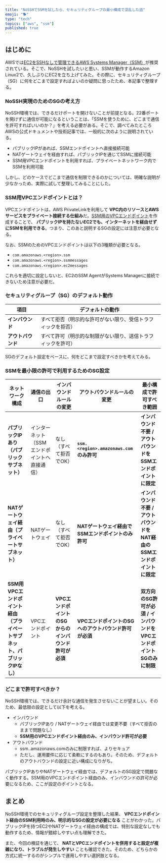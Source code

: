 ```yaml
---
title: "NoSSHでSSMを試したら、セキュリティグループの最小構成で混乱した話"
emoji: "🐕"
type: "tech"
topics: ["aws", "ssm"]
published: true
---
```


## はじめに
AWSでは[EC2をSSHなしで管理できるAWS Systems Manager（SSM）](https://docs.aws.amazon.com/ja_jp/prescriptive-guidance/latest/patterns/connect-to-an-amazon-ec2-instance-by-using-session-manager.html)が推奨されている。そこで、NoSSHを試したいと思い、SSMが動作するAmazon Linux2で、久しぶりにEC2を立ち上げてみた。その際に、セキュリティグループ（SG）に何をどこまで設定すればよいのか疑問に思ったため、本記事で整理する。

### NoSSH実現のためのSGの考え方
NoSSH環境では、できるだけポートを開けないことが前提となる。22番ポートを開けずに通信が可能になるということは、「SSMを使うために、どこまで通信を許可すればいいのか？」を考える必要がある。そこで、調べてみたところAWSの公式ドキュメントや技術記事では、一般的に次のように説明されている。

- パブリックIPがあれば、SSMエンドポイントへ直接接続可能
- NATゲートウェイを経由すれば、パブリックIPを通じてSSMに接続可能
- SSM用VPCエンドポイントを利用すれば、プライベートネットワーク内でSSMを利用可能

しかし、どのケースでどこまで通信を制限できるのかについては、明確な説明が少なかっため、実際に試して整理してみることにした。

### SSM用VPCエンドポイントとは？
VPCエンドポイントは、AWS PrivateLinkを利用して **VPC内のリソースとAWSサービスをプライベート接続する仕組み**だ。[SSM用のVPCエンドポイント](https://docs.aws.amazon.com/ja_jp/systems-manager/latest/userguide/setup-create-vpc.html)を作成することで、 **パブリックIPを持たないEC2でも、インターネットを経由せずにSSMを利用できる**。つまり、このあと説明するSGの設定には注意が必要となる。

なお、SSMのためのVPCエンドポイントは以下の3種類が必要となる。
- `com.amazonaws.<region>.ssm`
- `com.amazonaws.<region>.ssmmessages`
- `com.amazonaws.<region>.ec2messages`

これらを適切に設定しないと、EC2のSSM AgentがSystems Managerに接続できないため注意が必要だ。

### セキュリティグループ（SG）のデフォルト動作
| **項目** | **デフォルトの動作** |
|------|------|
| **インバウンド** | すべて拒否（明示的な許可がない限り、受信トラフィックを拒否） |
| **アウトバウンド** | すべて許可（明示的な制限がない限り、送信トラフィックを許可） |

SGのデフォルト設定をベースに、何をどこまで設定すべきかを考えてみる。

### SSMを最小限の許可で利用するためのSG設定
| **ネットワーク構成** | **通信の出口** | **インバウンドルールの変更** | **アウトバウンドルールの変更** | **最小構成で許可すべき範囲** |
|------|------|------|------|------|
| **パブリックIPあり（パブリックサブネット）** | インターネット（SSMエンドポイントへ直接通信） | なし（すべて拒否でOK） | **`ssm.<region>.amazonaws.com` のみ許可** | **インバウンド不要 / アウトバウンドをSSMエンドポイントに限定** |
| **NATゲートウェイ経由（プライベートサブネット）** | NATゲートウェイ | なし（すべて拒否でOK） | **NATゲートウェイ経由でSSMエンドポイントのみ許可** | **インバウンド不要 / アウトバウンドをNAT経由のSSMエンドポイントに限定** |
| **SSM用VPCエンドポイント経由（プライベートサブネット、パブリックIPなし）** | VPCエンドポイント | **VPCエンドポイントのSGからのインバウンド許可が必須** | **VPCエンドポイントのSGへのアウトバウンド許可が必須** | **双方向のSG許可が必須 / インバウンドをVPCエンドポイントSGのみに制限** |

### どこまで許可すべきか？
NoSSH環境では、できるだけ余計な通信を発生させないことが望ましい。そのため、最低限の設定として以下を考える。

- インバウンド
  - パブリックIPあり / NATゲートウェイ経由では変更不要（すべて拒否のままで問題なし）
  - **SSM用のVPCエンドポイント経由のみ、インバウンド許可が必要**
- アウトバウンド
  - ssm.<region>.amazonaws.comのみに制限すれば、よりセキュア
  - ただし、運用要件に応じて柔軟にするのもあり。そのため、デフォルトのアウトバウンドの設定に近い構成になりがち。

パブリックIPありやNATゲートウェイ経由では、デフォルトのSG設定で問題なく動作する。SSM用のVPCエンドポイント経由のみ、インバウンドの許可が必要になるため、ここが設定のポイントとなる。

## まとめ
NoSSH環境でのセキュリティグループ設定を整理した結果、 **VPCエンドポイント経由のSSM利用時のみ、明示的なSGの設定が必要になる** ことがわかった。パブリックIPを持つEC2やNATゲートウェイ経由の構成では、特別な設定なしでも動作するため、情報が錯綜しやすい点も理解できた。

また、今回の検証を通じて、 **NATとVPCエンドポイントを併用すると設定が複雑になり、トラブルが発生しやすい** ことも確認できた。そのため、どちらかの方式に統一するのがシンプルで運用しやすい選択肢となる。